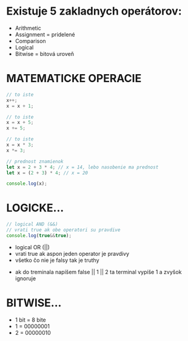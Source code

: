 # Existuje 5 zakladnych operátorov:

- Arithmetic
- Assignment = pridelené
- Comparison
- Logical
- Bitwise = bitová uroveň

# MATEMATICKE OPERACIE
```js
// to iste
x++; 
x = x + 1;

// to iste
x = x + 5;
x += 5;

// to iste
x = x * 3;
x *= 3;

// prednost znamienok
let x = 2 + 3 * 4; // x = 14, lebo nasobenie ma prednost
let x = (2 + 3) * 4; // x = 20

console.log(x);
```

# LOGICKE...
```js
// logical AND (&&)
// vrati true ak obe operatori su pravdive
console.log(true&&true);
```
* logical OR (||)
* vrati true ak aspon jeden operator je pravdivy
* všetko čo nie je falsy tak je truthy
- ak do treminala napíšem false || 1 || 2 ta terminal vypíše 1 a zvyšok ignoruje

# BITWISE...
* 1 bit = 8 bite
* 1 = 00000001
* 2 = 00000010
